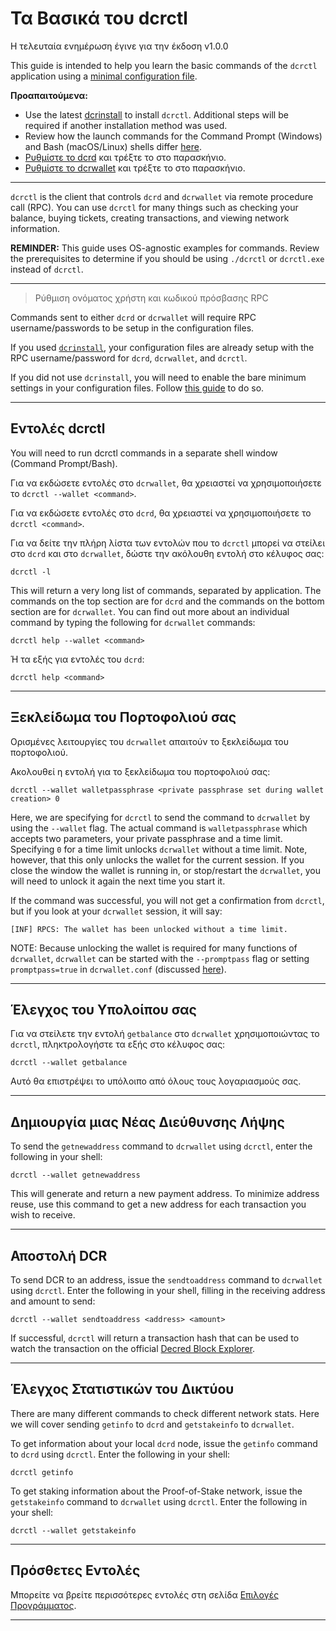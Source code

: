 # Τα Βασικά του dcrctl

Η τελευταία ενημέρωση έγινε για την έκδοση v1.0.0

This guide is intended to help you learn the basic commands of the `dcrctl` application using a [minimal configuration file](/advanced/manual-cli-install.md#minimum-configuration). 

**Προαπαιτούμενα:**

- Use the latest [dcrinstall](/getting-started/user-guides/cli-installation.md) to install `dcrctl`. Additional steps will be required if another installation method was used.
- Review how the launch commands for the Command Prompt (Windows) and Bash (macOS/Linux) shells differ [here](/getting-started/cli-differences.md).
- [Ρυθμίστε το dcrd](/getting-started/user-guides/dcrd-setup.md) και τρέξτε το στο παρασκήνιο.
- [Ρυθμίστε το dcrwallet](/getting-started/user-guides/dcrwallet-setup.md) και τρέξτε το στο παρασκήνιο.

---

`dcrctl` is the client that controls `dcrd` and `dcrwallet` via remote procedure call (RPC). You can use `dcrctl` for many things such as checking your balance, buying tickets, creating transactions, and viewing network information.

**REMINDER:** This guide uses OS-agnostic examples for commands. Review the prerequisites to determine if you should be using `./dcrctl` or `dcrctl.exe` instead of `dcrctl`.

---

> Ρύθμιση ονόματος χρήστη και κωδικού πρόσβασης RPC

Commands sent to either `dcrd` or `dcrwallet` will require RPC username/passwords to be setup in the configuration files.

If you used [`dcrinstall`](/getting-started/user-guides/cli-installation.md), your configuration files are already setup with the RPC username/password for `dcrd`, `dcrwallet`, and `dcrctl`.

If you did not use `dcrinstall`, you will need to enable the bare minimum settings in your configuration files. Follow [this guide](/advanced/manual-cli-install.md#minimum-configuration) to do so.

---

## Εντολές dcrctl

You will need to run dcrctl commands in a separate shell window (Command Prompt/Bash).

Για να εκδώσετε εντολές στο `dcrwallet`, θα χρειαστεί να χρησιμοποιήσετε το `dcrctl --wallet <command>`.

Για να εκδώσετε εντολές στο `dcrd`, θα χρειαστεί να χρησιμοποιήσετε το `dcrctl <command>`.

Για να δείτε την πλήρη λίστα των εντολών που το `dcrctl` μπορεί να στείλει στο `dcrd` και στο `dcrwallet`, δώστε την ακόλουθη εντολή στο κέλυφος σας:

```no-highlight
dcrctl -l
```

This will return a very long list of commands, separated by application. The commands on the top section are for `dcrd` and the commands on the bottom section are for `dcrwallet`. You can find out more about an individual command by typing the following for `dcrwallet` commands:

```no-highlight
dcrctl help --wallet <command>
```

Ή τα εξής για εντολές του `dcrd`:

```no-highlight
dcrctl help <command>
```

---

## Ξεκλείδωμα του Πορτοφολιού σας

Ορισμένες λειτουργίες του `dcrwallet` απαιτούν το ξεκλείδωμα του πορτοφολιού.

Ακολουθεί η εντολή για το ξεκλείδωμα του πορτοφολιού σας:

```no-highlight
dcrctl --wallet walletpassphrase <private passphrase set during wallet creation> 0
```

Here, we are specifying for `dcrctl` to send the command to `dcrwallet` by using the `--wallet` flag. The actual command is `walletpassphrase` which accepts two parameters, your private passphrase and a time limit. Specifying `0` for a time limit unlocks `dcrwallet` without a time limit. Note, however, that this only unlocks the wallet for the current session. If you close the window the wallet is running in, or stop/restart the `dcrwallet`, you will need to unlock it again the next time you start it. 

If the command was successful, you will not get a confirmation from `dcrctl`, but if you look at your `dcrwallet` session, it will say:

```no-highlight
[INF] RPCS: The wallet has been unlocked without a time limit.
```

NOTE: Because unlocking the wallet is required for many functions of `dcrwallet`, `dcrwallet` can be started with the `--promptpass` flag or setting `promptpass=true` in `dcrwallet.conf` (discussed [here](/advanced/storing-login-details.md#dcrwalletconf)).

---

## Έλεγχος του Υπολοίπου σας

Για να στείλετε την εντολή `getbalance` στο `dcrwallet` χρησιμοποιώντας το `dcrctl`, πληκτρολογήστε τα εξής στο κέλυφος σας:

```no-highlight
dcrctl --wallet getbalance
```

Αυτό θα επιστρέψει το υπόλοιπο από όλους τους λογαριασμούς σας.

---

## Δημιουργία μιας Νέας Διεύθυνσης Λήψης

To send the `getnewaddress` command to `dcrwallet` using `dcrctl`, enter the following in your shell:

```no-highlight
dcrctl --wallet getnewaddress
```

This will generate and return a new payment address. To minimize address reuse, use this command to get a new address for each transaction you wish to receive.

---

## Αποστολή DCR

To send DCR to an address, issue the `sendtoaddress` command to `dcrwallet` using `dcrctl`. Enter the following in your shell, filling in the receiving address and amount to send:

```no-highlight
dcrctl --wallet sendtoaddress <address> <amount>
```

If successful, `dcrctl` will return a transaction hash that can be used to watch the transaction on the official [Decred Block Explorer](/getting-started/using-the-block-explorer.md).

---

## Έλεγχος Στατιστικών του Δικτύου

There are many different commands to check different network stats. Here we will cover sending `getinfo` to `dcrd` and `getstakeinfo` to `dcrwallet`.

To get information about your local `dcrd` node, issue the `getinfo` command to `dcrd` using `dcrctl`. Enter the following in your shell:

```no-highlight
dcrctl getinfo
```

To get staking information about the Proof-of-Stake network, issue the `getstakeinfo` command to `dcrwallet` using `dcrctl`. Enter the following in your shell:

```no-highlight
dcrctl --wallet getstakeinfo
```

---

## Πρόσθετες Εντολές

Μπορείτε να βρείτε περισσότερες εντολές στη σελίδα [Επιλογές Προγράμματος](/advanced/program-options.md).

---
